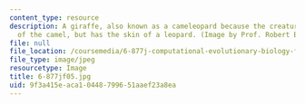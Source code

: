 ```yaml
---
content_type: resource
description: A giraffe, also known as a cameleopard because the creature has the size
  of the camel, but has the skin of a leopard. (Image by Prof. Robert Berwick.)
file: null
file_location: /coursemedia/6-877j-computational-evolutionary-biology-fall-2005/9f3a415eaca10448799651aaef23a8ea_6-877jf05.jpg
file_type: image/jpeg
resourcetype: Image
title: 6-877jf05.jpg
uid: 9f3a415e-aca1-0448-7996-51aaef23a8ea
---
```

